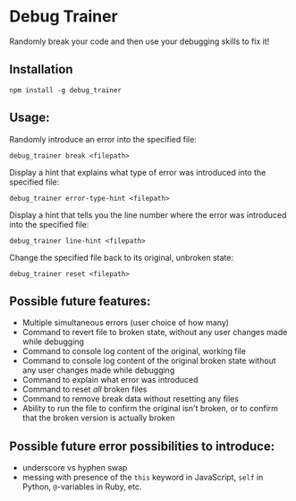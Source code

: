 # Debug Trainer

Randomly break your code and then use your debugging skills to fix it!

## Installation

```
npm install -g debug_trainer
```

## Usage:

Randomly introduce an error into the specified file:
```
debug_trainer break <filepath>
```

Display a hint that explains what type of error was introduced into the specified file:
```
debug_trainer error-type-hint <filepath>
```

Display a hint that tells you the line number where the error was introduced into the specified file:
```
debug_trainer line-hint <filepath>
```

Change the specified file back to its original, unbroken state:
```
debug_trainer reset <filepath>
```

## Possible future features:

- Multiple simultaneous errors (user choice of how many)
- Command to revert file to broken state, without any user changes made while debugging
- Command to console log content of the original, working file
- Command to console log content of the original broken state without any user changes made while debugging
- Command to explain what error was introduced
- Command to reset *all* broken files
- Command to remove break data without resetting any files
- Ability to run the file to confirm the original isn't broken, or to confirm that the broken version is actually broken

## Possible future error possibilities to introduce:

- underscore vs hyphen swap
- messing with presence of the `this` keyword in JavaScript, `self` in Python, `@`-variables in Ruby, etc.

